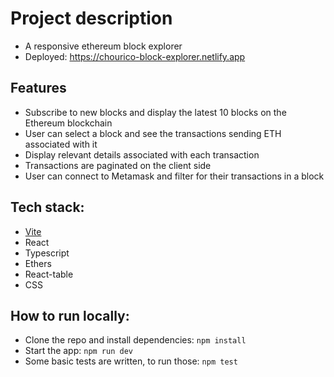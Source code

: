 # Project description
- A responsive ethereum block explorer
- Deployed: https://chourico-block-explorer.netlify.app

## Features
- Subscribe to new blocks and display the latest 10 blocks on the Ethereum blockchain
- User can select a block and see the transactions sending ETH associated with it
- Display relevant details associated with each transaction
- Transactions are paginated on the client side
- User can connect to Metamask and filter for their transactions in a block

## Tech stack:
- [Vite](https://vitejs.dev/)
- React
- Typescript
- Ethers
- React-table
- CSS

## How to run locally:
- Clone the repo and install dependencies: `npm install`
- Start the app: `npm run dev`
- Some basic tests are written, to run those: `npm test`
